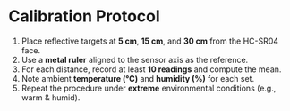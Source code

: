 # Calibration Protocol

1. Place reflective targets at **5 cm**, **15 cm**, and **30 cm** from the HC-SR04 face.
2. Use a **metal ruler** aligned to the sensor axis as the reference.
3. For each distance, record at least **10 readings** and compute the mean.
4. Note ambient **temperature (°C)** and **humidity (%)** for each set.
5. Repeat the procedure under **extreme** environmental conditions (e.g., warm & humid).
